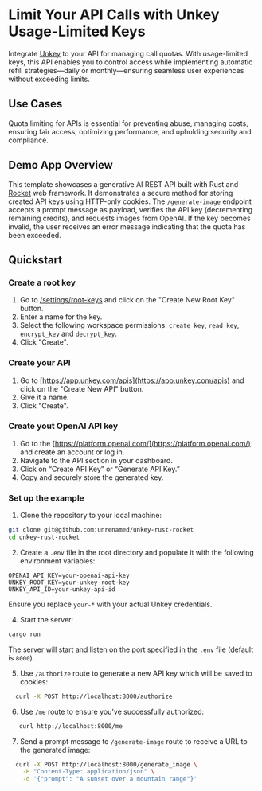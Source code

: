 # Limit Your API Calls with Unkey Usage-Limited Keys

Integrate [Unkey](https://www.unkey.com/) to your API for managing call quotas. With usage-limited keys, this API enables you to control access while implementing automatic refill strategies—daily or monthly—ensuring seamless user experiences without exceeding limits.

## Use Cases

Quota limiting for APIs is essential for preventing abuse, managing costs, ensuring fair access, optimizing performance, and upholding security and compliance.

## Demo App Overview

This template showcases a generative AI REST API built with Rust and [Rocket](https://rocket.rs/) web framework. It demonstrates a secure method for storing created API keys using HTTP-only cookies. The `/generate-image` endpoint accepts a prompt message as payload, verifies the API key (decrementing remaining credits), and requests images from OpenAI. If the key becomes invalid, the user receives an error message indicating that the quota has been exceeded.

## Quickstart

### Create a root key

1. Go to [/settings/root-keys](https://app.unkey.com/settings/root-key) and click on the "Create New Root Key" button.
2. Enter a name for the key.
3. Select the following workspace permissions: `create_key`, `read_key`, `encrypt_key` and `decrypt_key`.
4. Click "Create".

### Create your API

1. Go to [https://app.unkey.com/apis](https://app.unkey.com/apis) and click on the "Create New API" button.
2. Give it a name.
3. Click "Create".

### Create yout OpenAI API key

1. Go to the [https://platform.openai.com/](https://platform.openai.com/) and create an account or log in.
2. Navigate to the API section in your dashboard.
3. Click on “Create API Key” or “Generate API Key.”
4. Copy and securely store the generated key.

### Set up the example

1. Clone the repository to your local machine:

```bash
git clone git@github.com:unrenamed/unkey-rust-rocket
cd unkey-rust-rocket
```

2. Create a `.env` file in the root directory and populate it with the following environment variables:

```env
OPENAI_API_KEY=your-openai-api-key
UNKEY_ROOT_KEY=your-unkey-root-key
UNKEY_API_ID=your-unkey-api-id
```

Ensure you replace `your-*` with your actual Unkey credentials.

4. Start the server:

```bash
cargo run
```

The server will start and listen on the port specified in the `.env` file (default is `8000`).

5. Use `/authorize` route to generate a new API key which will be saved to cookies:

```bash
  curl -X POST http://localhost:8000/authorize
```

6. Use `/me` route to ensure you've successfully authorized:

```bash
   curl http://localhost:8000/me
```

7. Send a prompt message to `/generate-image` route to receive a URL to the generated image:

```bash
  curl -X POST http://localhost:8000/generate_image \
    -H "Content-Type: application/json" \
    -d '{"prompt": "A sunset over a mountain range"}'
```
